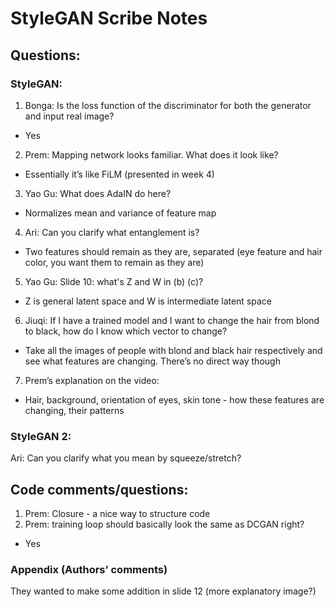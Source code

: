# StyleGAN Scribe Notes

## Questions:
### StyleGAN:
1. Bonga: Is the loss function of the discriminator for both the generator and input real image?
- Yes

2. Prem: Mapping network looks familiar. What does it look like?
- Essentially it’s like FiLM (presented in week 4)

3. Yao Gu: What does AdaIN do here?
- Normalizes mean and variance of feature map

4. Ari: Can you clarify what entanglement is?
- Two features should remain as they are, separated (eye feature and hair color, you want them to remain as they are)

5. Yao Gu: Slide 10: what's Z and W in (b) (c)?
- Z is general latent space and W is intermediate latent space

6. Jiuqi: If I have a trained model and I want to change the hair from blond to black, how do I know which vector to change?
- Take all the images of people with blond and black hair respectively and see what features are changing. There’s no direct way though

7. Prem’s explanation on the video:
- Hair, background, orientation of eyes, skin tone - how these features are changing, their patterns

### StyleGAN 2:
Ari: Can you clarify what you mean by squeeze/stretch?

## Code comments/questions:
1. Prem: Closure - a nice way to structure code
2. Prem: training loop should basically look the same as DCGAN right?
- Yes

### Appendix (Authors’ comments)
They wanted to make some addition in slide 12 (more explanatory image?)
